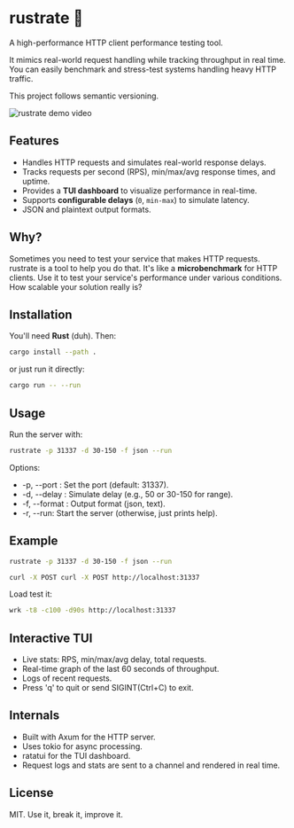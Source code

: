 # rustrate 🚀

A high-performance HTTP client performance testing tool.

It mimics real-world request handling while tracking throughput in real time.
You can easily benchmark and stress-test systems handling heavy HTTP traffic.

This project follows semantic versioning.

![rustrate demo video](preview.png "rustrate in action handling a lot of requests")

## Features

- Handles HTTP requests and simulates real-world response delays.
- Tracks requests per second (RPS), min/max/avg response times, and uptime.
- Provides a **TUI dashboard** to visualize performance in real-time.
- Supports **configurable delays** (`0`, `min-max`) to simulate latency.
- JSON and plaintext output formats.

## Why?

Sometimes you need to test your service that makes HTTP requests. rustrate is a tool to help you do that. It's like a **microbenchmark** for HTTP clients. Use it to test your service's performance under various conditions. How scalable your solution really is?

## Installation

You'll need **Rust** (duh). Then:

```sh
cargo install --path .
```

or just run it directly:

```sh
cargo run -- --run
```

## Usage

Run the server with:

```sh
rustrate -p 31337 -d 30-150 -f json --run
```

Options:

- -p, --port <PORT>: Set the port (default: 31337).
- -d, --delay <DELAY>: Simulate delay (e.g., 50 or 30-150 for range).
- -f, --format <FORMAT>: Output format (json, text).
- -r, --run: Start the server (otherwise, just prints help).

## Example

```sh
rustrate -p 31337 -d 30-150 -f json --run
```

```sh
curl -X POST curl -X POST http://localhost:31337
```

Load test it:

```sh
wrk -t8 -c100 -d90s http://localhost:31337
```

## Interactive TUI

- Live stats: RPS, min/max/avg delay, total requests.
- Real-time graph of the last 60 seconds of throughput.
- Logs of recent requests.
- Press 'q' to quit or send SIGINT(Ctrl+C) to exit.

## Internals

- Built with Axum for the HTTP server.
- Uses tokio for async processing.
- ratatui for the TUI dashboard.
- Request logs and stats are sent to a channel and rendered in real time.

## License

MIT. Use it, break it, improve it.
